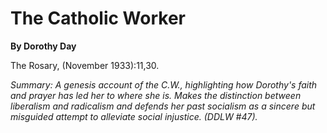 The Catholic Worker
===================

**By Dorothy Day**

The Rosary, (November 1933):11,30.

*Summary: A genesis account of the C.W., highlighting how Dorothy's
faith and prayer has led her to where she is. Makes the distinction
between liberalism and radicalism and defends her past socialism as a
sincere but misguided attempt to alleviate social injustice. (DDLW
\#47).*


